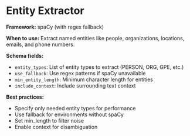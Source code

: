 # Entity Extractor

**Framework:** spaCy (with regex fallback)

**When to use:** Extract named entities like people, organizations, locations, emails, and phone numbers.

**Schema fields:**
- `entity_types`: List of entity types to extract (PERSON, ORG, GPE, etc.)
- `use_fallback`: Use regex patterns if spaCy unavailable
- `min_entity_length`: Minimum character length for entities
- `include_context`: Include surrounding text context

**Best practices:**
- Specify only needed entity types for performance
- Use fallback for environments without spaCy
- Set min_length to filter noise
- Enable context for disambiguation